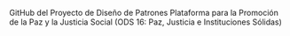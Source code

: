 GitHub del Proyecto de Diseño de Patrones
Plataforma para la Promoción de la Paz y la Justicia Social (ODS 16: Paz, Justicia e Instituciones Sólidas)